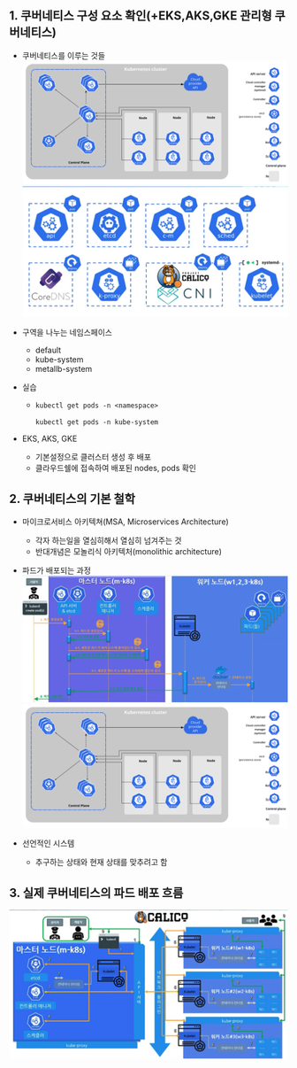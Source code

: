 ## 1. 쿠버네티스 구성 요소 확인(+EKS,AKS,GKE 관리형 쿠버네티스)
* 쿠버네티스를 이루는 것들
  ![쿠버네티스 컴포넌트](./assets/components-of-kubernetes.svg)
  ![쿠버네티스 구성요소](./assets/kubernetes_comp.png)

* 구역을 나누는 네임스페이스
  * default
  * kube-system
  * metallb-system

* 실습
  * `kubectl get pods -n <namespace>`
    ```
    kubectl get pods -n kube-system
    ```

* EKS, AKS, GKE
  * 기본설정으로 클러스터 생성 후 배포
  * 클라우드쉘에 접속하여 배포된 nodes, pods 확인

## 2. 쿠버네티스의 기본 철학
* 마이크로서비스 아키텍쳐(MSA, Microservices Architecture)
  * 각자 하는일을 열심히해서 열심히 넘겨주는 것
  * 반대개념은 모놀리식 아키텍처(monolithic architecture)

* 파드가 배포되는 과정
  ![파드 배포](./assets/k8s_pod_deploy.png)
  ![쿠버네티스 컴포넌트](./assets/components-of-kubernetes.svg)

* 선언적인 시스템
  * 추구하는 상태와 현재 상태를 맞추려고 함

## 3. 실제 쿠버네티스의 파드 배포 흐름
![배포 흐름](./assets/k8s_flow.png)
